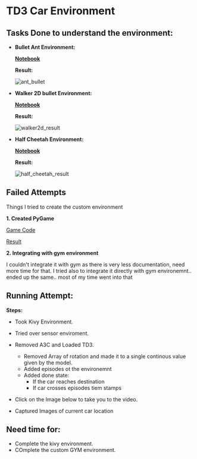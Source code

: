 # TD3 Car Environment 

## Tasks Done to understand the environment:

* **Bullet Ant Environment:**

  [**Notebook**](Reinforcement_learning_Ant_Bullet_Environment_.ipynb)
  
  **Result:**
  
  ![ant_bullet](Assets/ant_bullet.gif)

* **Walker 2D bullet Environment:**

  [**Notebook**](Reinforcement_learning_Walker2D_Bullet_Environment_.ipynb)
  
  **Result:**
  
  ![walker2d_result](Assets/walker_bullet.gif)

* **Half Cheetah Environment:**

  [**Notebook**](Reinforcement_learning_Half_Cheetah_Bullet_Environment_.ipynb)
  
  **Result:**
   
  ![half_cheetah_result](Assets/half_cheetah.gif)

## Failed Attempts

Things I tried to create the custom environment

**1. Created PyGame**

[Game Code](Car_Game)

[Result](Car_Game/game.png)

**2. Integrating with gym environment**

I couldn't integrate it with gym as there is very less documentation, need more time for that. 
I tried also to integrate it directly with gym environemnt.. ended up the same..
most of my time went into that

## Running Attempt:

**Steps:**

* Took Kivy Environment.
* Tried over sensor enviroment.
* Removed A3C and Loaded TD3.
  * Removed Array of rotation and made it to a single continous value given by the model.
  * Added episodes ot the environemnt
  * Added done state:
    * If the car reaches destination
    * If car crosses episodes tiem stamps
 * Click on the lmage below to take you to the video.
 
 * Captured Images of current car location
 

## Need time for:

* Complete the kivy environment.
* COmplete the custom GYM environment.
    
  
